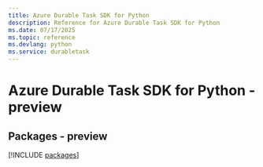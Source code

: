 ```yaml
---
title: Azure Durable Task SDK for Python
description: Reference for Azure Durable Task SDK for Python
ms.date: 07/17/2025
ms.topic: reference
ms.devlang: python
ms.service: durabletask
---
```

# Azure Durable Task SDK for Python - preview
## Packages - preview
[!INCLUDE [packages](durable-task-index.md)]